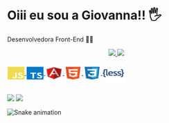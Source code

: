 <h1>Oiii eu sou a Giovanna!! 🖐</h1>
<p>Desenvolvedora Front-End 👩‍💻</p>
  
  
  
  
<div align="center">
  <a href="https://github.com/GiovannaStk">
  <img height="180em" src="https://github-readme-stats.vercel.app/api?username=GiovannaStk&show_icons=true&theme=nightowl&include_all_commits=true&count_private=true"/>
  <img height="180em" src="https://github-readme-stats.vercel.app/api/top-langs/?username=GiovannaStk&layout=compact&langs_count=7&theme=nightowl"/>
</div>
<div style="display: inline_block"><br>
  <img align="center"  height="30" width="40" src="https://raw.githubusercontent.com/devicons/devicon/master/icons/javascript/javascript-plain.svg">
  <img align="center"  height="30" width="40" src="https://raw.githubusercontent.com/devicons/devicon/master/icons/typescript/typescript-plain.svg">
  <img align="center"  height="30" width="40" src="https://raw.githubusercontent.com/devicons/devicon/master/icons/angularjs/angularjs-original.svg">
  <img align="center"  height="30" width="40" src="https://raw.githubusercontent.com/devicons/devicon/master/icons/html5/html5-original.svg">
  <img align="center"  height="30" width="40" src="https://raw.githubusercontent.com/devicons/devicon/master/icons/css3/css3-original.svg">
 
  <img align="center" alt="Rafa-Csharp" height="40" width="50" src="https://raw.githubusercontent.com/devicons/devicon/master/icons/less/less-plain-wordmark.svg">

</div>
  
  ##
 
<div> 
  <a href="mailto:giovannadossantos933@gmail.com" target="_blank"><img src="https://img.shields.io/badge/-Gmail-%23333?style=for-the-badge&logo=gmail&logoColor=white" target="_blank"></a>
  <a href="https://www.linkedin.com/in/giovanna-freitasdossantos/"  target="_blank"><img src="https://img.shields.io/badge/-LinkedIn-%230077B5?style=for-the-badge&logo=linkedin&logoColor=white" target="_blank"></a> 
 
  ![Snake animation](https://github.com/GiovannaStk/GiovannaStk/blob/output/github-contribution-grid-snake.svg)
 
</div>
